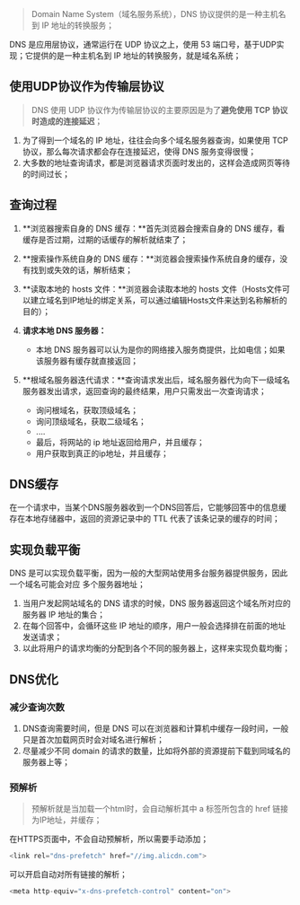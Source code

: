 > Domain Name System（域名服务系统），DNS 协议提供的是一种主机名到 IP 地址的转换服务；

DNS 是应用层协议，通常运行在 UDP 协议之上，使用 53 端口号，基于UDP实现；它提供的是一种主机名到 IP 地址的转换服务，就是域名系统；

## 使用UDP协议作为传输层协议

> DNS 使用 UDP 协议作为传输层协议的主要原因是为了**避免使用 TCP 协议时造成的连接延迟**；

1. 为了得到一个域名的 IP 地址，往往会向多个域名服务器查询，如果使用 TCP 协议，那么每次请求都会存在连接延迟，使得 DNS 服务变得很慢；
2. 大多数的地址查询请求，都是浏览器请求页面时发出的，这样会造成网页等待的时间过长；

## 查询过程

1. **浏览器搜索自身的 DNS 缓存：**首先浏览器会搜索自身的 DNS 缓存，看缓存是否过期，过期的话缓存的解析就结束了；
2. **搜索操作系统自身的 DNS 缓存：**浏览器会搜索操作系统自身的缓存，没有找到或失效的话，解析结束；
3. **读取本地的 hosts 文件：**浏览器会读取本地的 hosts 文件（Hosts文件可以建立域名到IP地址的绑定关系，可以通过编辑Hosts文件来达到名称解析的目的）；
4. **请求本地 DNS 服务器：**

   - 本地 DNS 服务器可以认为是你的网络接入服务商提供，比如电信；如果该服务器有缓存就直接返回；

5. **根域名服务器迭代请求：**查询请求发出后，域名服务器代为向下一级域名服务器发出请求，返回查询的最终结果，用户只需发出一次查询请求；

   - 询问根域名，获取顶级域名；
   - 询问顶级域名，获取二级域名；
   - ....
   - 最后，将网站的 ip 地址返回给用户，并且缓存；
   - 用户获取到真正的ip地址，并且缓存；


## DNS缓存

在一个请求中，当某个DNS服务器收到一个DNS回答后，它能够回答中的信息缓存在本地存储器中，返回的资源记录中的 TTL 代表了该条记录的缓存的时间；

## 实现负载平衡

DNS 是可以实现负载平衡，因为一般的大型网站使用多台服务器提供服务，因此一个域名可能会对应 多个服务器地址；

1. 当用户发起网站域名的 DNS 请求的时候，DNS 服务器返回这个域名所对应的服务器 IP 地址的集合；
2. 在每个回答中，会循环这些 IP 地址的顺序，用户一般会选择排在前面的地址发送请求；
3. 以此将用户的请求均衡的分配到各个不同的服务器上，这样来实现负载均衡；

## DNS优化

### 减少查询次数

1. DNS查询需要时间，但是 DNS 可以在浏览器和计算机中缓存一段时间，一般只是首次加载网页时会对域名进行解析；
2. 尽量减少不同 domain 的请求的数量，比如将外部的资源提前下载到同域名的服务器上等；

### 预解析

> 预解析就是当加载一个html时，会自动解析其中 a 标签所包含的 href 链接为IP地址，并缓存；

在HTTPS页面中，不会自动预解析，所以需要手动添加；

```javascript
<link rel="dns-prefetch" href="//img.alicdn.com">
```

可以开启自动对所有链接的解析；

```javascript
<meta http-equiv="x-dns-prefetch-control" content="on">
```